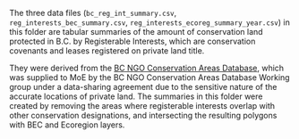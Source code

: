 The three data files (`bc_reg_int_summary.csv`, `reg_interests_bec_summary.csv`, `reg_interests_ecoreg_summary_year.csv`) in this folder are tabular summaries of the amount of conservation land protected in B.C. by Registerable Interests, which are conservation covenants and leases registered on private land title.

They were derived from the [BC NGO Conservation Areas Database](http://ltabc.ca/resources/2012-02-05-22-20-02), which was supplied to MoE by the BC NGO Conservation Areas Database Working group under a data-sharing agreement due to the sensitive nature of the accurate locations of private land. The summaries in this folder were created by removing the areas where registerable interests overlap with other conservation designations, and intersecting the resulting polygons with BEC and Ecoregion layers.
